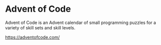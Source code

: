 # Advent of Code

Advent of Code is an Advent calendar of small programming puzzles for a variety of skill sets and skill levels. 

https://adventofcode.com/

